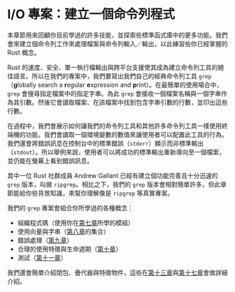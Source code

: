 # I/O 專案：建立一個命令列程式

本章節用來回顧你目前學過的許多技能，並探索些標準函式庫中的更多功能。我們會來建立個命令列工作來處理檔案與命令列輸入／輸出，以此練習些你已經掌握的 Rust 概念。

Rust 的速度、安全、單一執行檔輸出與跨平台支援使其成為建立命令列工具的絕佳語言。所以在我們的專案中，我們要寫出我們自己的經典命令列工具 `grep`（**g**lobally search a **r**egular **e**xpression and **p**rint）。在最簡單的使用場合中，`grep` 會搜尋指定檔案中的指定字串。為此 `grep` 會接收一個檔案名稱與一個字串作為其引數。然後它會讀取檔案、在該檔案中找到包含字串引數的行數，並印出這些行數。

在過程中，我們會展示如何讓我們的命令列工具和其他許多命令列工具一樣使用終端機的功能。我們會讀取一個環境變數的數值來讓使用者可以配置此工具的行為。我們還會將錯誤訊息在控制台中的標準錯誤（`stderr`）顯示而非標準輸出（`stdout`）。所以舉例來說，使用者可以將成功的標準輸出重新導向至一個檔案，並仍能在螢幕上看到錯誤訊息。

其中一位 Rust 社群成員 Andrew Gallant 已經有建立個功能完善且十分迅速的 `grep` 版本，叫做 `ripgrep`。相比之下，我們的 `grep` 版本會相對簡單許多，但此章節能給你些背景知識，來幫你理解像是 `ripgrep` 等真實專案。

我們的 `grep` 專案會組合你所學過的各種概念：

* 組織程式碼（使用你在[第七章][ch7]<!--   ignore -->所學的模組）
* 使用向量與字串（[第八章][ch8]<!-- ignore -->的集合）
* 錯誤處理（[第九章][ch9]<!-- ignore -->）
* 合理的使用特徵與生命週期（[第十章][ch10]<!-- ignore -->）
* 測試（[第十一章][ch11]<!-- ignore -->）

我們還會簡單介紹閉包、疊代器與特徵物件，這些在[第十三章][ch13]<!-- ignore -->與[第十七章][ch17]<!-- ignore -->會做詳細介紹。

[ch7]: ch07-00-managing-growing-projects-with-packages-crates-and-modules.html
[ch8]: ch08-00-common-collections.html
[ch9]: ch09-00-error-handling.html
[ch10]: ch10-00-generics.html
[ch11]: ch11-00-testing.html
[ch13]: ch13-00-functional-features.html
[ch17]: ch17-00-oop.html
